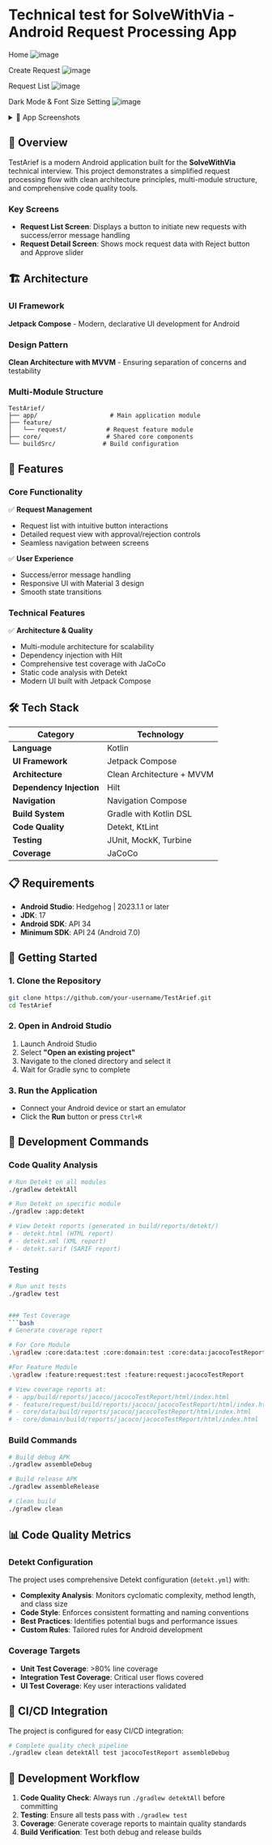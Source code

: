 # Technical test for SolveWithVia - Android Request Processing App

Home
![image](https://github.com/user-attachments/assets/e6f10d57-6e87-44dc-a578-fa733dd09101)

Create Request
![image](https://github.com/user-attachments/assets/8c4916ce-0c7f-4174-8185-bef51f006388)

Request List
![image](https://github.com/user-attachments/assets/674ee7a2-4458-441b-b59a-a39c95549bee)

Dark Mode & Font Size Setting
![image](https://github.com/user-attachments/assets/ed3183e5-275d-4d8c-beda-00beb810bce0)

<details>
<summary>📱 App Screenshots</summary>

<div align="center">
  <table>
    <tr>
      <td align="center">
        <img src="https://github.com/user-attachments/assets/e6f10d57-6e87-44dc-a578-fa733dd09101" width="300" alt="Home">
        <br><b>🏠 Home</b>
      </td>
      <td align="center">
        <img src="https://github.com/user-attachments/assets/8c4916ce-0c7f-4174-8185-bef51f006388" width="300" alt="Create Request">
        <br><b>➕ Create Request</b>
      </td>
    </tr>
    <tr>
      <td align="center">
        <img src="https://github.com/user-attachments/assets/674ee7a2-4458-441b-b59a-a39c95549bee" width="300" alt="Request List">
        <br><b>📋 Request List</b>
      </td>
      <td align="center">
        <img src="https://github.com/user-attachments/assets/ed3183e5-275d-4d8c-beda-00beb810bce0" width="300" alt="Settings">
        <br><b>⚙️ Dark Mode & Font Size Setting</b>
      </td>
    </tr>
  </table>
</div>

</details>

## 📱 Overview

TestArief is a modern Android application built for the **SolveWithVia** technical interview. This project demonstrates a simplified request processing flow with clean architecture principles, multi-module structure, and comprehensive code quality tools.

### Key Screens
- **Request List Screen**: Displays a button to initiate new requests with success/error message handling
- **Request Detail Screen**: Shows mock request data with Reject button and Approve slider

## 🏗️ Architecture

### UI Framework
**Jetpack Compose** - Modern, declarative UI development for Android

### Design Pattern
**Clean Architecture with MVVM** - Ensuring separation of concerns and testability

### Multi-Module Structure
```
TestArief/
├── app/                    # Main application module
├── feature/
│   └── request/           # Request feature module
├── core/                  # Shared core components
└── buildSrc/             # Build configuration
```

## 🚀 Features

### Core Functionality
✅ **Request Management**
- Request list with intuitive button interactions
- Detailed request view with approval/rejection controls
- Seamless navigation between screens

✅ **User Experience**
- Success/error message handling
- Responsive UI with Material 3 design
- Smooth state transitions

### Technical Features
✅ **Architecture & Quality**
- Multi-module architecture for scalability
- Dependency injection with Hilt
- Comprehensive test coverage with JaCoCo
- Static code analysis with Detekt
- Modern UI built with Jetpack Compose

## 🛠️ Tech Stack

| Category | Technology |
|----------|------------|
| **Language** | Kotlin |
| **UI Framework** | Jetpack Compose |
| **Architecture** | Clean Architecture + MVVM |
| **Dependency Injection** | Hilt |
| **Navigation** | Navigation Compose |
| **Build System** | Gradle with Kotlin DSL |
| **Code Quality** | Detekt, KtLint |
| **Testing** | JUnit, MockK, Turbine |
| **Coverage** | JaCoCo |

## 📋 Requirements

- **Android Studio**: Hedgehog | 2023.1.1 or later
- **JDK**: 17
- **Android SDK**: API 34
- **Minimum SDK**: API 24 (Android 7.0)

## 🚀 Getting Started

### 1. Clone the Repository
```bash
git clone https://github.com/your-username/TestArief.git
cd TestArief
```

### 2. Open in Android Studio
1. Launch Android Studio
2. Select **"Open an existing project"**
3. Navigate to the cloned directory and select it
4. Wait for Gradle sync to complete

### 3. Run the Application
- Connect your Android device or start an emulator
- Click the **Run** button or press `Ctrl+R`

## 🔧 Development Commands

### Code Quality Analysis
```bash
# Run Detekt on all modules
./gradlew detektAll

# Run Detekt on specific module
./gradlew :app:detekt

# View Detekt reports (generated in build/reports/detekt/)
# - detekt.html (HTML report)
# - detekt.xml (XML report)
# - detekt.sarif (SARIF report)
```

### Testing
```bash
# Run unit tests
./gradlew test


### Test Coverage
```bash
# Generate coverage report

# For Core Module
.\gradlew :core:data:test :core:domain:test :core:data:jacocoTestReport :core:domain:jacocoTestReport

#For Feature Module
.\gradlew :feature:request:test :feature:request:jacocoTestReport

# View coverage reports at:
# - app/build/reports/jacoco/jacocoTestReport/html/index.html
# - feature/request/build/reports/jacoco/jacocoTestReport/html/index.html
# - core/data/build/reports/jacoco/jacocoTestReport/html/index.html
# - core/domain/build/reports/jacoco/jacocoTestReport/html/index.html
```

### Build Commands
```bash
# Build debug APK
./gradlew assembleDebug

# Build release APK
./gradlew assembleRelease

# Clean build
./gradlew clean
```

## 📊 Code Quality Metrics

### Detekt Configuration
The project uses comprehensive Detekt configuration (`detekt.yml`) with:

- **Complexity Analysis**: Monitors cyclomatic complexity, method length, and class size
- **Code Style**: Enforces consistent formatting and naming conventions
- **Best Practices**: Identifies potential bugs and performance issues
- **Custom Rules**: Tailored rules for Android development

### Coverage Targets
- **Unit Test Coverage**: >80% line coverage
- **Integration Test Coverage**: Critical user flows covered
- **UI Test Coverage**: Key user interactions validated

## 🔄 CI/CD Integration

The project is configured for easy CI/CD integration:

```bash
# Complete quality check pipeline
./gradlew clean detektAll test jacocoTestReport assembleDebug
```

## 📝 Development Workflow

1. **Code Quality Check**: Always run `./gradlew detektAll` before committing
2. **Testing**: Ensure all tests pass with `./gradlew test`
3. **Coverage**: Generate coverage reports to maintain quality standards
4. **Build Verification**: Test both debug and release builds
